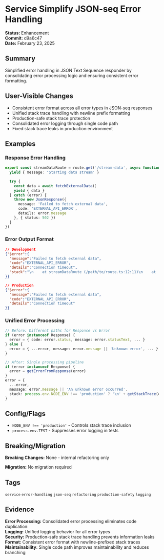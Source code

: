 # Service Simplify JSON-seq Error Handling

**Status:** Enhancement  
**Commit:** d9a6c47  
**Date:** February 23, 2025

## Summary

Simplified error handling in JSON Text Sequence responder by consolidating error processing logic and ensuring consistent error formatting.

## User-Visible Changes

- Consistent error format across all error types in JSON-seq responses
- Unified stack trace handling with newline prefix formatting
- Production-safe stack trace protection
- Consolidated error logging through single code path
- Fixed stack trace leaks in production environment

## Examples

### Response Error Handling
```ts
export const streamDataRoute = route.get('/stream-data', async function* () {
  yield { message: 'Starting data stream' }
  
  try {
    const data = await fetchExternalData()
    yield { data }
  } catch (error) {
    throw new JsonResponse({
      message: 'Failed to fetch external data',
      code: 'EXTERNAL_API_ERROR',
      details: error.message
    }, { status: 502 })
  }
})
```

### Error Output Format
```json
// Development
{"$error":{
  "message":"Failed to fetch external data",
  "code":"EXTERNAL_API_ERROR",
  "details":"Connection timeout",
  "stack":"\n    at streamDataRoute (/path/to/route.ts:12:11)\n    at ..."
}}

// Production
{"$error":{
  "message":"Failed to fetch external data",
  "code":"EXTERNAL_API_ERROR",
  "details":"Connection timeout"
}}
```

### Unified Error Processing
```ts
// Before: Different paths for Response vs Error
if (error instanceof Response) {
  error = { code: error.status, message: error.statusText, ... }
} else {
  error = { ...error, message: error.message || 'Unknown error', ... }
}

// After: Single processing pipeline
if (error instanceof Response) {
  error = getErrorFromResponse(error)
}
error = {
  ...error,
  message: error.message || 'An unknown error occurred',
  stack: process.env.NODE_ENV !== 'production' ? '\n' + getStackTrace(error) : undefined
}
```

## Config/Flags

- `NODE_ENV !== 'production'` - Controls stack trace inclusion
- `process.env.TEST` - Suppresses error logging in tests

## Breaking/Migration

**Breaking Changes:** None - internal refactoring only

**Migration:** No migration required

## Tags

`service` `error-handling` `json-seq` `refactoring` `production-safety` `logging`

## Evidence

**Error Processing:** Consolidated error processing eliminates code duplication  
**Logging:** Unified logging behavior for all error types  
**Security:** Production-safe stack trace handling prevents information leaks  
**Format:** Consistent error format with newline-prefixed stack traces  
**Maintainability:** Single code path improves maintainability and reduces branching